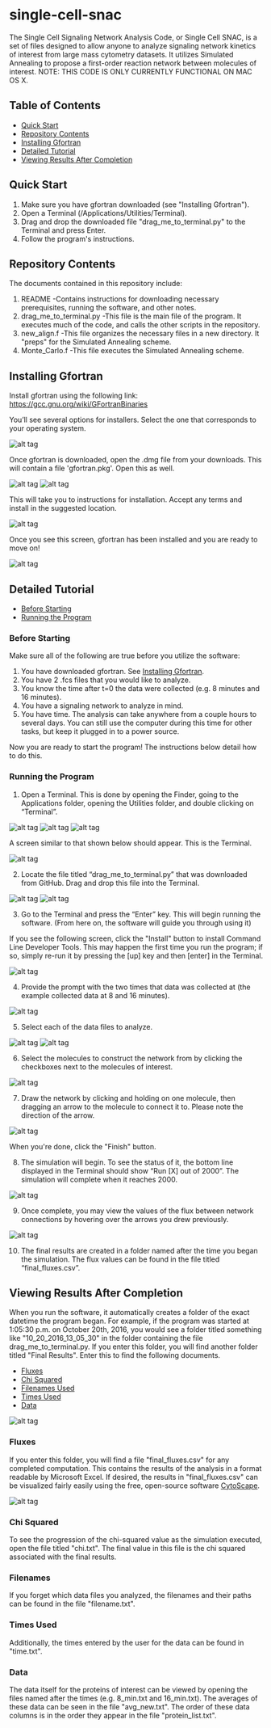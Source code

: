 # single-cell-snac

The Single Cell Signaling Network Analysis Code, or Single Cell SNAC, is a set of files designed to allow anyone to analyze signaling network kinetics of interest from large mass cytometry datasets.  It utilizes Simulated Annealing to propose a first-order reaction network between molecules of interest.  NOTE: THIS CODE IS ONLY CURRENTLY FUNCTIONAL ON MAC OS X.

## Table of Contents
* [Quick Start](#quick-start) 
* [Repository Contents](#repository-contents) 
* [Installing Gfortran](#installing-gfortran) 
* [Detailed Tutorial](#detailed-tutorial) 
* [Viewing Results After Completion](#viewing-results-after-completion) 

## Quick Start
1. Make sure you have gfortran downloaded (see "Installing Gfortran").
2. Open a Terminal (/Applications/Utilities/Terminal).
3. Drag and drop the downloaded file "drag_me_to_terminal.py" to the Terminal and press Enter.
4. Follow the program's instructions.

## Repository Contents
The documents contained in this repository include:
1. README
   -Contains instructions for downloading necessary prerequisites, running the software, and other notes.
2. drag_me_to_terminal.py
   -This file is the main file of the program.  It executes much of the code, and calls the other scripts in the repository.
3. new_align.f
   -This file organizes the necessary files in a new directory.  It "preps" for the Simulated Annealing scheme.
4. Monte_Carlo.f
   -This file executes the Simulated Annealing scheme.
   
## Installing Gfortran
Install gfortran using the following link: https://gcc.gnu.org/wiki/GFortranBinaries

You’ll see several options for installers.  Select the one that corresponds to your operating system.

![alt tag](http://planetx.nationwidechildrens.org/~jayajit/software_pics/gfortran_binaries.png)

Once gfortran is downloaded, open the .dmg file from your downloads.  This will contain a file 'gfortran.pkg'.  Open this as well.

![alt tag](http://planetx.nationwidechildrens.org/~jayajit/software_pics/Downloads_screen.png)
![alt tag](http://planetx.nationwidechildrens.org/~jayajit/software_pics/Gfortran_pkg.png)

This will take you to instructions for installation.  Accept any terms and install in the suggested location.

![alt tag](http://planetx.nationwidechildrens.org/~jayajit/software_pics/Gfortran_Instruct.png)

Once you see this screen, gfortran has been installed and you are ready to move on!

![alt tag](http://planetx.nationwidechildrens.org/~jayajit/software_pics/Gfortran_Installed.png)


## Detailed Tutorial
* [Before Starting](#before-starting) 
* [Running the Program](#running-the-program)

### Before Starting
Make sure all of the following are true before you utilize the software:

1. You have downloaded gfortran.  See [Installing Gfortran](#installing-gfortran).
2. You have 2 .fcs files that you would like to analyze.
3. You know the time after t=0 the data were collected (e.g. 8 minutes and 16 minutes).
4. You have a signaling network to analyze in mind.
5. You have time.  The analysis can take anywhere from a couple hours to several days.  You can still use the computer during this time for other tasks, but keep it plugged in to a power source.

Now you are ready to start the program!  The instructions below detail how to do this.

### Running the Program

1.	Open a Terminal.  This is done by opening the Finder, going to the Applications folder, opening the Utilities folder, and double clicking on “Terminal”.

![alt tag](http://planetx.nationwidechildrens.org/~jayajit/software_pics/Open_Terminal_1.png)
![alt tag](http://planetx.nationwidechildrens.org/~jayajit/software_pics/Open_Terminal_2.png)
![alt tag](http://planetx.nationwidechildrens.org/~jayajit/software_pics/Open_Terminal_3.png)

A screen similar to that shown below should appear.  This is the Terminal.

![alt tag](http://planetx.nationwidechildrens.org/~jayajit/software_pics/Empty_terminal.png)

2.	Locate the file titled “drag_me_to_terminal.py” that was downloaded from GitHub.  Drag and drop this file into the Terminal.

![alt tag](http://planetx.nationwidechildrens.org/~jayajit/software_pics/drag_me_to_terminal.png)
![alt tag](http://planetx.nationwidechildrens.org/~jayajit/software_pics/Terminal_with_path.png)

3.	Go to the Terminal and press the “Enter” key.  This will begin running the software. (From here on, the software will guide you through using it)

If you see the following screen, click the "Install" button to install Command Line Developer Tools.  This may happen the first time you run the program; if so, simply re-run it by pressing the [up] key and then [enter] in the Terminal.

![alt tag](http://planetx.nationwidechildrens.org/~jayajit/software_pics/Developer_Tools_Install.png)

4.	Provide the prompt with the two times that data was collected at (the example collected data at 8 and 16 minutes).

![alt tag](http://planetx.nationwidechildrens.org/~jayajit/software_pics/Tutorial_1b.png)

5.	Select each of the data files to analyze.

![alt tag](http://planetx.nationwidechildrens.org/~jayajit/software_pics/Tutorial_1c.png)
![alt tag](http://planetx.nationwidechildrens.org/~jayajit/software_pics/Tutorial_2.png)

6.	Select the molecules to construct the network from by clicking the checkboxes next to the molecules of interest.

![alt tag](http://planetx.nationwidechildrens.org/~jayajit/software_pics/Tutorial_6.png)

7.	Draw the network by clicking and holding on one molecule, then dragging an arrow to the molecule to connect it to.  Please note the direction of the arrow.

![alt tag](http://planetx.nationwidechildrens.org/~jayajit/software_pics/Tutorial_9.png)

When you're done, click the "Finish" button.

8.	The simulation will begin.  To see the status of it, the bottom line displayed in the Terminal should show “Run [X] out of 2000”.  The simulation will complete when it reaches 2000.

![alt tag](http://planetx.nationwidechildrens.org/~jayajit/software_pics/Tutorial_10.png)

9.	Once complete, you may view the values of the flux between network connections by hovering over the arrows you drew previously.

![alt tag](http://planetx.nationwidechildrens.org/~jayajit/software_pics/Tutorial_12.png)

10. The final results are created in a folder named after the time you began the simulation.  The flux values can be found in the file titled “final_fluxes.csv”.


## Viewing Results After Completion

When you run the software, it automatically creates a folder of the exact datetime the program began.  For example, if the program was started at 1:05:30 p.m. on October 20th, 2016, you would see a folder titled something like "10_20_2016_13_05_30" in the folder containing the file drag_me_to_terminal.py.  If you enter this folder, you will find another folder titled "Final Results".  Enter this to find the following documents.
* [Fluxes](#fluxes)
* [Chi Squared](#chi-squared)
* [Filenames Used](#filenames)
* [Times Used](#times-used)
* [Data](#data)

![alt tag](http://planetx.nationwidechildrens.org/~jayajit/software_pics/Tutorial_13.png)

### Fluxes
If you enter this folder, you will find a file "final_fluxes.csv" for any completed computation.  This contains the results of the analysis in a format readable by Microsoft Excel.  If desired, the results in "final_fluxes.csv" can be visualized fairly easily using the free, open-source software [CytoScape].

![alt tag](http://planetx.nationwidechildrens.org/~jayajit/software_pics/Tutorial_15.png)

### Chi Squared
To see the progression of the chi-squared value as the simulation executed, open the file titled "chi.txt".  The final value in this file is the chi squared associated with the final results.

### Filenames
If you forget which data files you analyzed, the filenames and their paths can be found in the file "filename.txt".  
### Times Used
Additionally, the times entered by the user for the data can be found in "time.txt".  

### Data
The data itself for the proteins of interest can be viewed by opening the files named after the times (e.g. 8_min.txt and 16_min.txt).  The averages of these data can be seen in the file "avg_new.txt".  The order of these data columns is in the order they appear in the file "protein_list.txt".

[CytoScape]: http://www.cytoscape.org/
